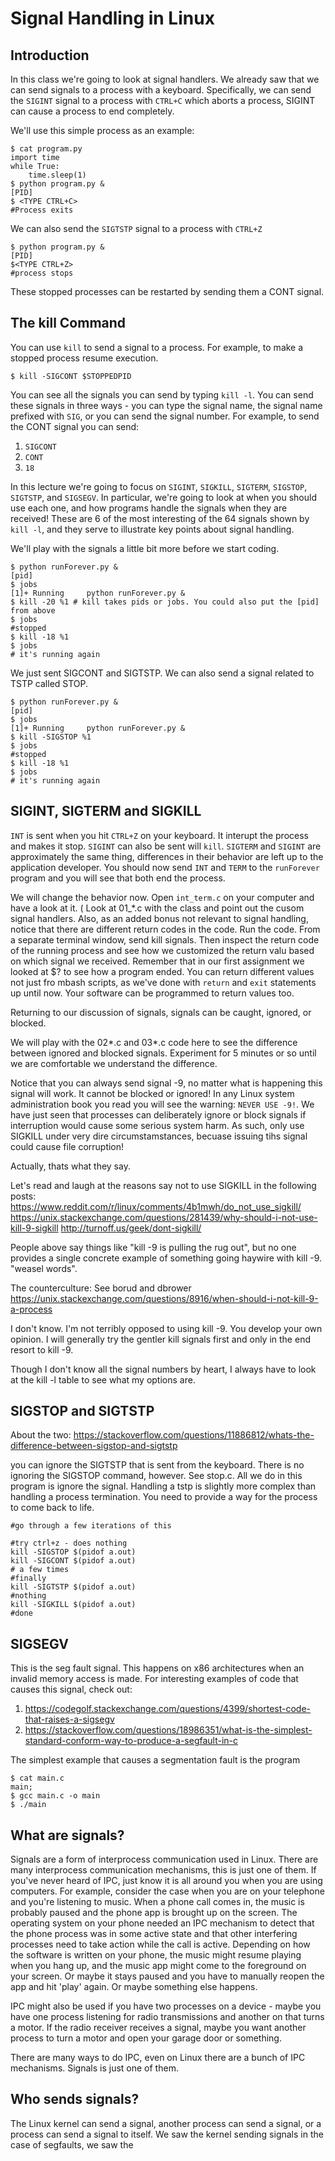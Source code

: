 # Signal Handling in Linux

## Introduction
In this class we're going to look at signal handlers.
We already saw that we can send signals to a process with a 
keyboard. Specifically, we can send the `SIGINT` signal to a process
with `CTRL+C` which aborts a process, SIGINT can cause a process
to end completely.

We'll use this simple process as an example:
```
$ cat program.py
import time
while True:
    time.sleep(1)
$ python program.py &
[PID]
$ <TYPE CTRL+C>
#Process exits
```

We can also send the `SIGTSTP` signal to a process with `CTRL+Z`

```
$ python program.py &
[PID]
$<TYPE CTRL+Z>
#process stops
```

These stopped processes can be restarted by sending them a CONT signal.

## The kill Command
You can use `kill` to send a signal to a process. For example, to make
a stopped process resume execution.

```
$ kill -SIGCONT $STOPPEDPID
```

You can see all the signals you can send by typing `kill -l`. You can send these signals in three ways - you can type the signal name, the signal name prefixed with `SIG`, or you can send the signal number. 
For example, to send the CONT signal you can send:

1. `SIGCONT`
2. `CONT`
3. `18`

In this lecture we're going to focus on `SIGINT`, `SIGKILL`, `SIGTERM`, `SIGSTOP`, `SIGTSTP`, and `SIGSEGV`. In particular, we're going to look at when you should use each one, and 
how programs handle the signals when they are received! These are 6 of the most interesting of the 64 signals shown by `kill -l`, and they serve to illustrate key points about signal handling.

We'll play with the signals a little bit more before we start coding.

```
$ python runForever.py &
[pid]
$ jobs
[1]+ Running     python runForever.py &
$ kill -20 %1 # kill takes pids or jobs. You could also put the [pid] from above
$ jobs
#stopped
$ kill -18 %1
$ jobs
# it's running again
```

We just sent SIGCONT and SIGTSTP. We can also send a signal related to TSTP called STOP.

```
$ python runForever.py &
[pid]
$ jobs
[1]+ Running     python runForever.py &
$ kill -SIGSTOP %1 
$ jobs
#stopped
$ kill -18 %1
$ jobs
# it's running again
```

## SIGINT, SIGTERM and SIGKILL
`INT` is sent when you hit `CTRL+Z` on your keyboard. It interupt the process and makes it stop. `SIGINT` can also be sent will `kill`. `SIGTERM` and `SIGINT` are approximately the same thing, differences in their behavior are left up to the application developer. You should now send `INT` and `TERM` to the `runForever` program and you will see that both end the process. 

We will change the behavior now. Open `int_term.c` on your computer and have a look at it. ( Look at 01_*.c with the class and point out the cusom signal handlers. Also, as an added bonus not relevant to signal handling, notice that there are different return codes in the code. Run the code. From a separate terminal window, send kill signals. Then inspect the return code of the running process and see how we customized the return valu based on which signal we received. Remember that in our first assignment we looked at $? to see how a program ended. You can return different values not just fro mbash scripts, as we've done with `return` and `exit` statements up until now. Your software can be programmed to return values too.

Returning to our discussion of signals, signals can be caught,  ignored, or blocked.

We will play with the 02*.c and 03*.c code here to see the difference between ignored and blocked signals. Experiment for 5 minutes or so until we are comfortable we understand the difference.

Notice that you can always send signal -9, no matter what is happening this signal will work. It cannot be blocked or ignored! In any Linux system administration book you read you will see the 
warning: `NEVER USE -9!`. We have just seen that processes can deliberately ignore or block signals if interruption would cause some serious system harm. As such, only use SIGKILL under very dire circumstamstances, becuase issuing tihs signal could cause file corruption!

Actually, thats what they say.

Let's read and laugh at the reasons say not to use SIGKILL in the following posts:
https://www.reddit.com/r/linux/comments/4b1mwh/do_not_use_sigkill/
https://unix.stackexchange.com/questions/281439/why-should-i-not-use-kill-9-sigkill
http://turnoff.us/geek/dont-sigkill/

People above say things like "kill -9 is pulling the rug out", but no one provides a single concrete example of something going haywire with 
kill -9. "weasel words".

The counterculture:
See borud and dbrower
https://unix.stackexchange.com/questions/8916/when-should-i-not-kill-9-a-process


I don't know. I'm not terribly opposed to using kill -9. You develop your own opinion. I will generally try the gentler kill signals first and only in the end resort to kill -9.

Though I don't know all the signal numbers by heart, I always have to look at the kill -l table to see what my options are.

## SIGSTOP and SIGTSTP
About the two:
https://stackoverflow.com/questions/11886812/whats-the-difference-between-sigstop-and-sigtstp

you can ignore the SIGTSTP that is sent from the keyboard. There is no ignoring the SIGSTOP command, however.
See stop.c. All we do in this program is ignore the signal. Handling a tstp is slightly more complex than handling a process termination. 
You need to provide a way for the process to come back to life.

```
#go through a few iterations of this

#try ctrl+z - does nothing
kill -SIGSTOP $(pidof a.out)
kill -SIGCONT $(pidof a.out)
# a few times
#finally
kill -SIGTSTP $(pidof a.out)
#nothing
kill -SIGKILL $(pidof a.out)
#done
```

## SIGSEGV
This is the seg fault signal. This happens on x86 architectures when an invalid memory access is made. For interesting examples of code that causes this signal, check out:

1. https://codegolf.stackexchange.com/questions/4399/shortest-code-that-raises-a-sigsegv
2. https://stackoverflow.com/questions/18986351/what-is-the-simplest-standard-conform-way-to-produce-a-segfault-in-c

The simplest example that causes a segmentation fault is the program 

```
$ cat main.c
main;
$ gcc main.c -o main
$ ./main
```

## What are signals?
Signals are a form of interprocess communication used in Linux. There are many interprocess communication mechanisms, this is just one of them. If you've never heard of IPC, just know it is all around you when you are using computers. For example, consider the case when you are on your telephone and you're listening to music. When a phone call comes in, the music is probably paused and the phone app is brought up on the screen. The operating system on your phone needed an IPC mechanism to detect that the phone process was in some active state and that other interfering processes need to take action while the call is active. Depending on how the software is written on your phone, the music might resume playing when you hang up, and the music app might come to the foreground on your screen. Or maybe it stays paused and you have to manually reopen the app and hit 'play' again. Or maybe something else happens.

IPC might also be used if you have two processes on a device - maybe you have one process listening for radio transmissions and another on that turns a motor. If the radio receiver receives a signal, maybe you want another process to turn a motor and open your garage door or something.

There are many ways to do IPC, even on Linux there are a bunch of IPC mechanisms. Signals is just one of them.

## Who sends signals?
The Linux kernel can send a signal, another process can send a signal, or a process can send a signal to itself. We saw the kernel sending signals in the case of segfaults, we saw the 
